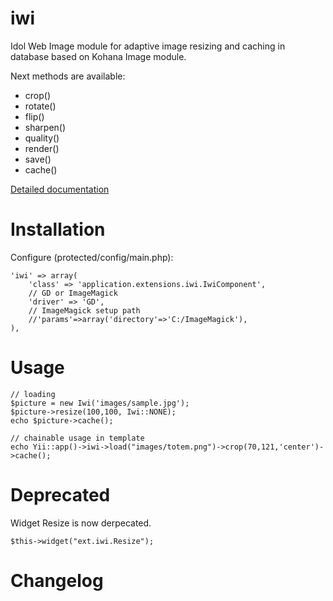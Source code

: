 iwi
========

Idol Web Image module for adaptive image resizing and caching in database based on Kohana Image module.

Next methods are available:
* crop()
* rotate()
* flip()
* sharpen()
* quality()
* render()
* save()
* cache()

[Detailed documentation](http://docs.kohanaphp.com/libraries/image)

Installation
=========

Configure (protected/config/main.php):

    'iwi' => array(
        'class' => 'application.extensions.iwi.IwiComponent',
        // GD or ImageMagick
        'driver' => 'GD',
        // ImageMagick setup path
        //'params'=>array('directory'=>'C:/ImageMagick'),
    ),


Usage
====================


    // loading
    $picture = new Iwi('images/sample.jpg');
    $picture->resize(100,100, Iwi::NONE);
    echo $picture->cache();

    // chainable usage in template
    echo Yii::app()->iwi->load("images/totem.png")->crop(70,121,'center')->cache();


Deprecated
====================

Widget Resize is now derpecated.

    $this->widget("ext.iwi.Resize");


Changelog
=====================

